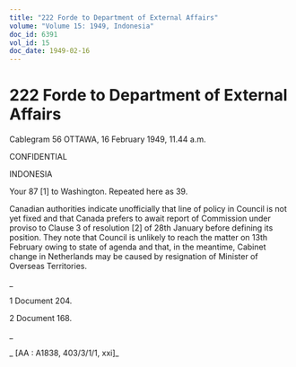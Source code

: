 ```yaml
---
title: "222 Forde to Department of External Affairs"
volume: "Volume 15: 1949, Indonesia"
doc_id: 6391
vol_id: 15
doc_date: 1949-02-16
---
```


# 222 Forde to Department of External Affairs

Cablegram 56 OTTAWA, 16 February 1949, 11.44 a.m.

CONFIDENTIAL

INDONESIA

Your 87 [1] to Washington. Repeated here as 39.

Canadian authorities indicate unofficially that line of policy in Council is not yet fixed and that Canada prefers to await report of Commission under proviso to Clause 3 of resolution [2] of 28th January before defining its position. They note that Council is unlikely to reach the matter on 13th February owing to state of agenda and that, in the meantime, Cabinet change in Netherlands may be caused by resignation of Minister of Overseas Territories.

_

1 Document 204.

2 Document 168.

_

_ [AA : A1838, 403/3/1/1, xxi]_

